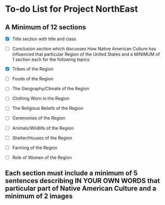 # To-do List for Project NorthEast
## A Minimum of 12 sections
- [x] Title section with title and class
- [ ] Conclusion section which discusses How Native American Culture has influenced that particular Region of the United States and a MINIMUM of 1 section each for the following topics:

- [x] Tribes of the Region
- [ ] Foods of the Region
- [ ] The Geography/Climate of the Region
- [ ] Clothing Worn in the Region
- [ ] The Religious Beliefs of the Region
- [ ] Ceremonies of the Region
- [ ] Animals/Wildlife of the Region
- [ ] Shelter/Houses of the Region
- [ ] Farming of the Region
- [ ] Role of Women of the Region

## Each section must include a minimum of 5 sentences describing  IN YOUR OWN WORDS that particular part of Native American Culture and a minimum of 2 images